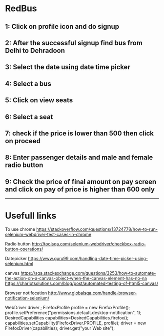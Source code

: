 # RedBus


1: Click on profile icon and do signup
---------------------------------------
2: After the successful signup find bus from Delhi to Dehradoon
------------------------
3: Select the date  using date time picker
-------------------
4: Select a bus 
-------------------
5: Click on view seats
-------------------
6: Select a seat
-------------------
7: check if the price is lower than 500 then click on  proceed
-------------------
8: Enter passenger details and male and female radio button
-------------------
9: Check the price of final amount on pay screen and click on pay of price is higher than 600 only
--------------------------------------

----------------------------------------------------------------------------------------------

# Usefull links

To use chrome
https://stackoverflow.com/questions/13724778/how-to-run-selenium-webdriver-test-cases-in-chrome

Radio button
http://toolsqa.com/selenium-webdriver/checkbox-radio-button-operations/

Datepicker
https://www.guru99.com/handling-date-time-picker-using-selenium.html

canvas
https://sqa.stackexchange.com/questions/3253/how-to-automate-the-action-on-a-canvas-object-when-the-canvas-element-has-no-na
https://chariotsolutions.com/blog/post/automated-testing-of-html5-canvas/

Browser notifocation
http://www.globalsqa.com/handle-browser-notification-selenium/



WebDriver driver ;
        FirefoxProfile profile = new FirefoxProfile();
        profile.setPreference("permissions.default.desktop-notification", 1);
        DesiredCapabilities capabilities=DesiredCapabilities.firefox();
        capabilities.setCapability(FirefoxDriver.PROFILE, profile);
        driver = new FirefoxDriver(capabilities);
        driver.get("your Web site"); 
